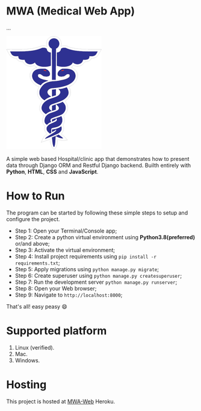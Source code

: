 # MWA (Medical Web App)

...

![Brand Logo](static/assets/img/brand/doctor-medical-mk-logo.png)

A simple web based Hospital/clinic app that demonstrates how to present data through Django ORM and Restful Django backend.
Builth entirely with **Python**, **HTML**, **CSS** and **JavaScript**.

# How to Run

The program can be started by following these simple steps to setup and configure the project.

- Step 1: Open your Terminal/Console app;
- Step 2: Create a python virtual environment using **Python3.8(preferred)** or/and above;
- Step 3: Activate the virtual environment;
- Step 4: Install project requirements using `pip install -r requirements.txt`;
- Step 5: Apply migrations using `python manage.py migrate`;
- Step 6: Create superuser using `python manage.py createsuperuser`;
- Step 7: Run the development server `python manage.py runserver`;
- Step 8: Open your Web browser;
- Step 9: Navigate to `http://localhost:8000`;

That's all! easy peasy 😄

# Supported platform

1. Linux (verified).
2. Mac.
3. Windows.

# Hosting

This project is hosted at [MWA-Web](https://bit.ly/34Uc8bD) Heroku.

